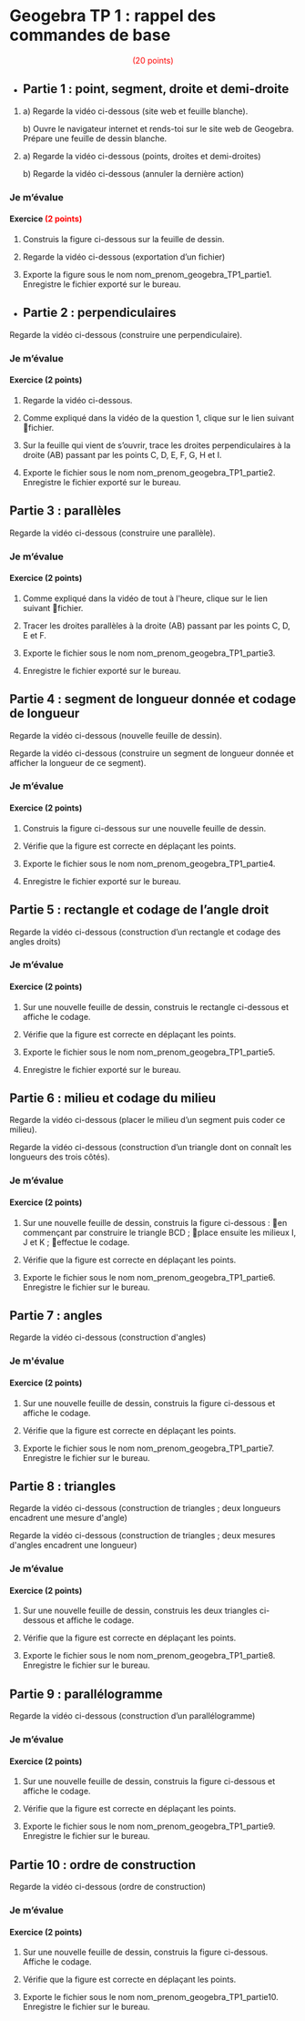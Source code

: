# Geogebra TP 1 : rappel des commandes de base

<div align="center" style="color:red;">(20 points)</div>

* ## Partie 1 : point, segment, droite et demi-droite
1. a) Regarde la vidéo ci-dessous (site web et feuille blanche).

   b) Ouvre le navigateur internet et rends-toi sur le site web de Geogebra.  
      Prépare une feuille de dessin blanche.
      
2. a) Regarde la vidéo ci-dessous (points, droites et demi-droites)

   b) Regarde la vidéo ci-dessous (annuler la dernière action)

### Je m’évalue
#### Exercice <span style="color:red;">(2 points)</span>
1. Construis la figure ci-dessous sur la feuille de dessin.

2. Regarde la vidéo ci-dessous (exportation d’un fichier)

3. Exporte la figure sous le nom nom_prenom_geogebra_TP1_partie1. Enregistre le fichier exporté sur le bureau.

* ## Partie 2 : perpendiculaires
Regarde la vidéo ci-dessous (construire une perpendiculaire).

### Je m’évalue
#### Exercice (2 points)
1. Regarde la vidéo ci-dessous.

3. Comme expliqué dans la vidéo de la question 1, clique sur le lien suivant fichier.

5. Sur la feuille qui vient de s’ouvrir, trace les droites perpendiculaires à la droite (AB) passant par les points C, D, E, F, G, H et I.

7. Exporte le fichier sous le nom nom_prenom_geogebra_TP1_partie2. Enregistre le fichier exporté sur le bureau.

## Partie 3 : parallèles
Regarde la vidéo ci-dessous (construire une parallèle).

### Je m’évalue
#### Exercice (2 points)
1. Comme expliqué dans la vidéo de tout à l'heure, clique sur le lien suivant fichier.

2. Tracer les droites parallèles à la droite (AB) passant par les points C, D, E et F.

3. Exporte le fichier sous le nom nom_prenom_geogebra_TP1_partie3.

4. Enregistre le fichier exporté sur le bureau.

## Partie 4 : segment de longueur donnée et codage de longueur
Regarde la vidéo ci-dessous (nouvelle feuille de dessin).

Regarde la vidéo ci-dessous (construire un segment de longueur donnée et afficher la longueur de ce segment).

### Je m’évalue
#### Exercice (2 points)
1. Construis la figure ci-dessous sur une nouvelle feuille de dessin.

2. Vérifie que la figure est correcte en déplaçant les points.

3. Exporte le fichier sous le nom nom_prenom_geogebra_TP1_partie4.

4. Enregistre le fichier exporté sur le bureau.

## Partie 5 : rectangle et codage de l’angle droit
Regarde la vidéo ci-dessous (construction d’un rectangle et codage des angles droits)

### Je m’évalue
#### Exercice (2 points)
1. Sur une nouvelle feuille de dessin, construis le rectangle ci-dessous et affiche le codage.

2. Vérifie que la figure est correcte en déplaçant les points.

3. Exporte le fichier sous le nom nom_prenom_geogebra_TP1_partie5.

4. Enregistre le fichier exporté sur le bureau.

## Partie 6 : milieu et codage du milieu
Regarde la vidéo ci-dessous (placer le milieu d’un segment puis coder ce milieu).

Regarde la vidéo ci-dessous (construction d’un triangle dont on connaît les longueurs des trois côtés).

### Je m’évalue
#### Exercice (2 points)
1. Sur une nouvelle feuille de dessin, construis la figure ci-dessous :
  en commençant par construire le triangle BCD ;
  place ensuite les milieux I, J et K ;
  effectue le codage.

2. Vérifie que la figure est correcte en déplaçant les points.

3. Exporte le fichier sous le nom nom_prenom_geogebra_TP1_partie6.  
   Enregistre le fichier sur le bureau.

## Partie 7 : angles
Regarde la vidéo ci-dessous (construction d'angles)

### Je m'évalue
#### Exercice (2 points)
1. Sur une nouvelle feuille de dessin, construis la figure ci-dessous et affiche le codage.

2. Vérifie que la figure est correcte en déplaçant les points.

3. Exporte le fichier sous le nom nom_prenom_geogebra_TP1_partie7.  
   Enregistre le fichier sur le bureau.

## Partie 8 : triangles
Regarde la vidéo ci-dessous (construction de triangles ; deux longueurs encadrent une mesure d'angle)

Regarde la vidéo ci-dessous (construction de triangles ; deux mesures d'angles encadrent une longueur)

### Je m’évalue
#### Exercice (2 points)
1. Sur une nouvelle feuille de dessin, construis les deux triangles ci-dessous et affiche le codage.

2. Vérifie que la figure est correcte en déplaçant les points.

3. Exporte le fichier sous le nom nom_prenom_geogebra_TP1_partie8.  
   Enregistre le fichier sur le bureau.

## Partie 9 : parallélogramme
Regarde la vidéo ci-dessous (construction d’un parallélogramme)

### Je m’évalue
#### Exercice (2 points)
1. Sur une nouvelle feuille de dessin, construis la figure ci-dessous et affiche le codage.

2. Vérifie que la figure est correcte en déplaçant les points.

3. Exporte le fichier sous le nom nom_prenom_geogebra_TP1_partie9.  
   Enregistre le fichier sur le bureau.

## Partie 10 : ordre de construction
Regarde la vidéo ci-dessous (ordre de construction)
### Je m’évalue
#### Exercice (2 points)
1. Sur une nouvelle feuille de dessin, construis la figure ci-dessous. Affiche le codage.

2. Vérifie que la figure est correcte en déplaçant les points.

3. Exporte le fichier sous le nom nom_prenom_geogebra_TP1_partie10.  
   Enregistre le fichier sur le bureau.

